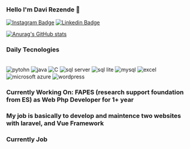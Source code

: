 ### Hello I'm Davi Rezende 👋


[![Instagram Badge](https://img.shields.io/badge/-davirezende__-purple?style=flat-square&logo=instagram&logoColor=white&link=https://www.instagram.com/davirezende_/)](https://www.instagram.com/davi_b.rezende/)
[![Linkedin Badge](https://img.shields.io/badge/-Davi%20Rezende-6633cc?style=flat-square&logo=Linkedin&logoColor=white&link=https://www.linkedin.com/in/davi-rezende-9b1b3a1b0/)](https://www.linkedin.com/in/davi-barros-de-rezende-09540b222/)

[![Anurag's GitHub stats](https://github-readme-stats.vercel.app/api?username=daviqr1)](https://github.com/Daviqr1/github-readme-stats)

### Daily Tecnologies
<div style = "display: inline_block"><br/>
    <img align="center" alt = "pytohn"src="https://img.shields.io/badge/Python-3776AB?style=for-the-badge&logo=python&logoColor=white"/>
    <img align="center" alt = "java"src="https://img.shields.io/badge/Java-ED8B00?style=for-the-badge&logo=java&logoColor=white"/>
    <img align="center" alt = "C"src=https://img.shields.io/badge/C-00599C?style=for-the-badge&logo=c&logoColor=white/>
    <img align="center" alt = "sql server"src=	https://img.shields.io/badge/Microsoft_SQL_Server-CC2927?style=for-the-badge&logo=microsoft-sql-server&logoColor=white >
    <img align="center" alt = "sql lite"src= https://img.shields.io/badge/SQLite-07405E?style=for-the-badge&logo=sqlite&logoColor=white/>
    <img align="center" alt = "mysql"src= https://img.shields.io/badge/MySQL-00000F?style=for-the-badge&logo=mysql&logoColor=white/>
    <img align="center" alt = "excel"src=https://img.shields.io/badge/Microsoft_Excel-217346?style=for-the-badge&logo=microsoft-excel&logoColor=white>
    <img align="center"alt = "microsoft azure"src= https://img.shields.io/badge/Microsoft_Azure-0089D6?style=for-the-badge&logo=microsoft-azure&logoColor=white/>
    <img align = "center"alt = "wordpress"src= https://img.shields.io/badge/Wordpress-21759B?style=for-the-badge&logo=wordpress&logoColor=white/>
    

### Currently Working On: FAPES (research support foundation from ES) as Web Php Developer for 1+ year

### My job is basically to develop and maintence two websites with laravel, and Vue Framework 

### Currently Job
